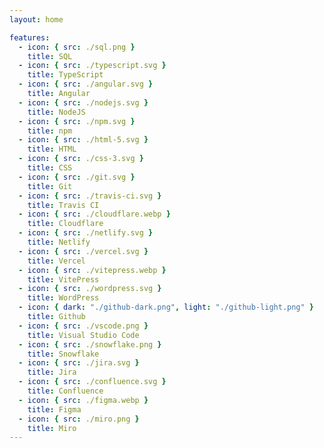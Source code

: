 ```yaml
---
layout: home

features:
  - icon: { src: ./sql.png }
    title: SQL
  - icon: { src: ./typescript.svg }
    title: TypeScript
  - icon: { src: ./angular.svg }
    title: Angular
  - icon: { src: ./nodejs.svg }
    title: NodeJS
  - icon: { src: ./npm.svg }
    title: npm
  - icon: { src: ./html-5.svg }
    title: HTML
  - icon: { src: ./css-3.svg }
    title: CSS
  - icon: { src: ./git.svg }
    title: Git
  - icon: { src: ./travis-ci.svg }
    title: Travis CI
  - icon: { src: ./cloudflare.webp }
    title: Cloudflare
  - icon: { src: ./netlify.svg }
    title: Netlify
  - icon: { src: ./vercel.svg }
    title: Vercel
  - icon: { src: ./vitepress.webp }
    title: VitePress
  - icon: { src: ./wordpress.svg }
    title: WordPress
  - icon: { dark: "./github-dark.png", light: "./github-light.png" }
    title: Github
  - icon: { src: ./vscode.png }
    title: Visual Studio Code
  - icon: { src: ./snowflake.png }
    title: Snowflake
  - icon: { src: ./jira.svg }
    title: Jira
  - icon: { src: ./confluence.svg }
    title: Confluence
  - icon: { src: ./figma.webp }
    title: Figma
  - icon: { src: ./miro.png }
    title: Miro
---
```

